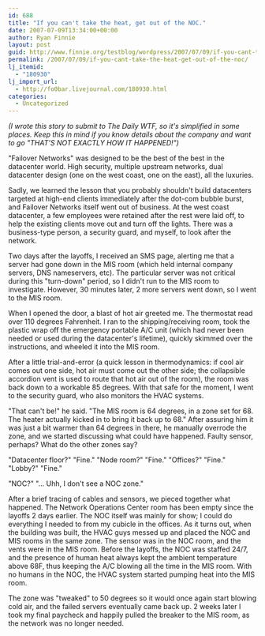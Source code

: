 ```yaml
---
id: 688
title: "If you can't take the heat, get out of the NOC."
date: 2007-07-09T13:34:00+00:00
author: Ryan Finnie
layout: post
guid: http://www.finnie.org/testblog/wordpress/2007/07/09/if-you-cant-take-the-heat-get-out-of-the-noc/
permalink: /2007/07/09/if-you-cant-take-the-heat-get-out-of-the-noc/
lj_itemid:
  - "180930"
lj_import_url:
  - http://fo0bar.livejournal.com/180930.html
categories:
  - Uncategorized
---
```

_(I wrote this story to submit to The Daily WTF, so it's simplified in some places. Keep this in mind if you know details about the company and want to go "THAT'S NOT EXACTLY HOW IT HAPPENED!")_

"Failover Networks" was designed to be the best of the best in the datacenter world. High security, multiple upstream networks, dual datacenter design (one on the west coast, one on the east), all the luxuries.

Sadly, we learned the lesson that you probably shouldn't build datacenters targeted at high-end clients immediately after the dot-com bubble burst, and Failover Networks itself went out of business. At the west coast datacenter, a few employees were retained after the rest were laid off, to help the existing clients move out and turn off the lights. There was a business-type person, a security guard, and myself, to look after the network.

Two days after the layoffs, I received an SMS page, alerting me that a server had gone down in the MIS room (which held internal company servers, DNS nameservers, etc). The particular server was not critical during this "turn-down" period, so I didn't run to the MIS room to investigate. However, 30 minutes later, 2 more servers went down, so I went to the MIS room.

When I opened the door, a blast of hot air greeted me. The thermostat read over 110 degrees Fahrenheit. I ran to the shipping/receiving room, took the plastic wrap off the emergency portable A/C unit (which had never been needed or used during the datacenter's lifetime), quickly skimmed over the instructions, and wheeled it into the MIS room.

After a little trial-and-error (a quick lesson in thermodynamics: if cool air comes out one side, hot air must come out the other side; the collapsible accordion vent is used to route that hot air out of the room), the room was back down to a workable 85 degrees. With that safe for the moment, I went to the security guard, who also monitors the HVAC systems.

"That can't be!" he said. "The MIS room is 64 degrees, in a zone set for 68. The heater actually kicked in to bring it back up to 68." After assuring him it was just a bit warmer than 64 degrees in there, he manually overrode the zone, and we started discussing what could have happened. Faulty sensor, perhaps? What do the other zones say?

"Datacenter floor?" "Fine." "Node room?" "Fine." "Offices?" "Fine." "Lobby?" "Fine."

"NOC?" "... Uhh, I don't see a NOC zone."

After a brief tracing of cables and sensors, we pieced together what happened. The Network Operations Center room has been empty since the layoffs 2 days earlier. The NOC itself was mainly for show; I could do everything I needed to from my cubicle in the offices. As it turns out, when the building was built, the HVAC guys messed up and placed the NOC and MIS rooms in the same zone. The sensor was in the NOC room, and the vents were in the MIS room. Before the layoffs, the NOC was staffed 24/7, and the presence of human heat always kept the ambient temperature above 68F, thus keeping the A/C blowing all the time in the MIS room. With no humans in the NOC, the HVAC system started pumping heat into the MIS room.

The zone was "tweaked" to 50 degrees so it would once again start blowing cold air, and the failed servers eventually came back up. 2 weeks later I took my final paycheck and happily pulled the breaker to the MIS room, as the network was no longer needed.